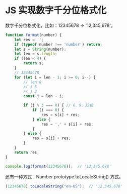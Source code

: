 # JS 实现数字千分位格式化

数字千分位格式化，比如：12345678 -> '12,345,678'。

```javascript
function format(number) {
    let res = '';
    if (typeof number !== 'number') return;
    let s = String(number);
    let len = s.length;
    if (len < 4) {
        return s;
    }
    // 12345678
    for (let i = len - 1; i >= 0; i--) {
        // len 8
        // i 5 
        // j 3
        const j = len - i;

        if (j % 3 === 0) { // 6、9、12位
            if (i === 0) {
                res = s[i] + res;
            } else {
                res = ',' + s[i] + res;
            }
        } else {
            res = s[i] + res;
        }
    }
    return res;
}

console.log(format(12345678));  // '12,345,678'
```

还有一种方式：Number.prototype.toLocaleString() 方式。

```javascript
(12345678).toLocaleString("en-US");  // '12,345,678'
```
